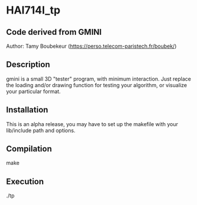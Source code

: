 # HAI714I_tp
Code derived from GMINI
-----------

Author: Tamy Boubekeur (https://perso.telecom-paristech.fr/boubek/)


Description
------------

gmini is a small 3D "tester" program, with minimum interaction. 
Just replace the loading and/or drawing function for testing your algorithm, or visualize your particular format.


Installation
------------

This is an alpha release, you may have to set up the makefile with
your lib/include path and options.


Compilation 
------------
make


Execution 
------------
./tp

